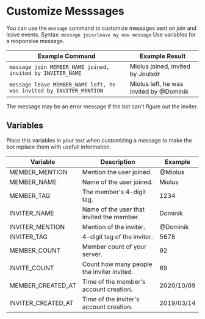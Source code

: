 # Customize Messsages

You can use the `message` command to customize messages sent on join and leave events.
Syntax: `message join/leave my new message`
Use variables for a responsive message.

| Example Command                                                  | Example Result                             | 
| -------------                                                      | -------------------------                  | 
| `message join MEMBER_NAME joined, invited by INVITER_NAME`         | Miolus joined, invited by Joulxdr          |
| `message leave MEMBER_NAME left, he was invited by INVITER_MENTION`| Miolus left, he was invited by @Dominik    |


The message may be an error message if the bot can't figure out the inviter.

## Variables

Place this variables in your text when customizing a message to make the bot replace them with usefull information.


| Variable           | Description                                | Example  |
| -------------      | -------------------------                  | -------- |
| MEMBER_MENTION     | Mention the user joined.                   | @Miolus
| MEMBER_NAME        | Name of the user joined.                   | Miolus
| MEMBER_TAG         | The member's 4-digit tag.                  | 1234
| INVITER_NAME       | Name of the user that invited the member.  | Dominik
| INVITER_MENTION    | Mention of the inviter.                    | @Dominik
| INVITER_TAG        | 4-digit tag of the inviter.                | 5678
| MEMBER_COUNT       | Member count of your server.               | 92
| INVITE_COUNT       | Count how many people the inviter invited. | 69
| MEMBER_CREATED_AT  | Time of the member's account creation.     | 2020/10/09
| INVITER_CREATED_AT | Time of the inviter's account creation.    | 2019/03/14
